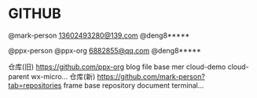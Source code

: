 
# GITHUB
@mark-person
13602493280@139.com @deng8*****

@ppx-person @ppx-org
6882855@qq.com @deng8*****

仓库(旧)
https://github.com/ppx-org
blog file base mer cloud-demo cloud-parent wx-micro...
仓库(新)
https://github.com/mark-person?tab=repositories
frame base repository document terminal...



